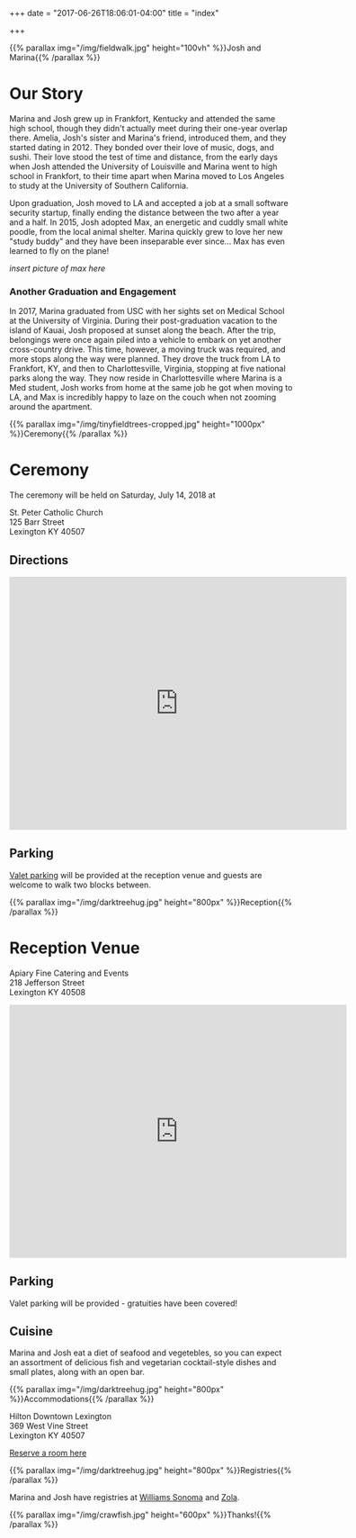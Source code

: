 +++
date = "2017-06-26T18:06:01-04:00"
title = "index"

+++

{{% parallax img="/img/fieldwalk.jpg" height="100vh" %}}Josh and Marina{{% /parallax %}}

# Our Story

Marina and Josh grew up in Frankfort, Kentucky and attended the same high school, though they didn't
actually meet during their one-year overlap there. Amelia, Josh's sister and Marina's friend, 
introduced them, and they started dating in 2012. They bonded over their love of music, dogs, 
and sushi. Their love stood the test of time and distance, from the early days when Josh attended
the University of Louisville and Marina went to high school in Frankfort, to their time apart when
Marina moved to Los Angeles to study at the University of Southern California. 

Upon graduation, Josh moved to LA and accepted a job at a small software security startup, finally
ending the distance between the two after a year and a half. In 2015, Josh adopted Max, an energetic 
and cuddly small white poodle, from the local animal shelter. Marina quickly grew to love her new
"study buddy" and they have been inseparable ever since... Max has even learned to fly on the plane!

*insert picture of max here*

### Another Graduation and Engagement

In 2017, Marina graduated from USC with her sights set on Medical School at
the University of Virginia. During their post-graduation vacation to the
island of Kauai, Josh proposed at sunset along the beach. After the trip,
belongings were once again piled into a vehicle to embark on yet another
cross-country drive. This time, however, a moving truck was required, and
more stops along the way were planned. They drove the truck from LA to
Frankfort, KY, and then to Charlottesville, Virginia, stopping at five
national parks along the way. They now reside in Charlottesville where Marina
is a Med student, Josh works from home at the same job he got when moving to
LA, and Max is incredibly happy to laze on the couch when not zooming around
the apartment.

{{% parallax img="/img/tinyfieldtrees-cropped.jpg" height="1000px" %}}Ceremony{{% /parallax %}}

# Ceremony

The ceremony will be held on Saturday, July 14, 2018 at

St. Peter Catholic Church \
125 Barr Street \
Lexington KY 40507

## Directions

<iframe src="https://www.google.com/maps/embed?pb=!1m18!1m12!1m3!1d400530.60664174694!2d-85.12301807658032!3d38.345617417247155!2m3!1f0!2f0!3f0!3m2!1i1024!2i768!4f13.1!3m3!1m2!1s0x884244eedc8f1ba1%3A0xaa712835f2be5a3c!2sSt+Peter+Catholic+Church!5e0!3m2!1sen!2sus!4v1513542222398" width="600" height="450" frameborder="0" style="border:0; display:block; margin:0 auto;" allowfullscreen></iframe>

## Parking

[Valet parking](#parking-1) will be provided at the reception venue and guests are welcome to walk two blocks between.

{{% parallax img="/img/darktreehug.jpg" height="800px" %}}Reception{{% /parallax %}}

# Reception Venue

Apiary Fine Catering and Events \
218 Jefferson Street \
Lexington KY 40508

<iframe src="https://www.google.com/maps/embed?pb=!1m18!1m12!1m3!1d3141.700732538732!2d-84.5018726850924!3d38.05405897970958!2m3!1f0!2f0!3f0!3m2!1i1024!2i768!4f13.1!3m3!1m2!1s0x884244f318f22db7%3A0xac266a8727e41325!2sApiary+Catering+%26+Events!5e0!3m2!1sen!2sus!4v1513541571839" width="600" height="450" frameborder="0" style="border:0; display: block; margin: 0 auto;" allowfullscreen></iframe>

## Parking

Valet parking will be provided - gratuities have been covered!

## Cuisine

Marina and Josh eat a diet of seafood and vegetebles, so you can expect an
assortment of delicious fish and vegetarian cocktail-style dishes
and small plates, along with an open bar.

{{% parallax img="/img/darktreehug.jpg" height="800px" %}}Accommodations{{% /parallax %}}

Hilton Downtown Lexington \
369 West Vine Street \
Lexington KY 40507

[Reserve a room here](http://www.hilton.com/en/hi/groups/personalized/L/LEXDTHF-ROBCHA-20180713/index.jhtml?WT.mc_id=POG)

{{% parallax img="/img/darktreehug.jpg" height="800px" %}}Registries{{% /parallax %}}

Marina and Josh have registries at [Williams Sonoma](https://www.williams-sonoma.com/registry/jbz6cghzth/registry-list.html) and [Zola](https://www.zola.com/registry/josh-and-marina).

{{% parallax img="/img/crawfish.jpg" height="600px" %}}Thanks!{{% /parallax %}}
